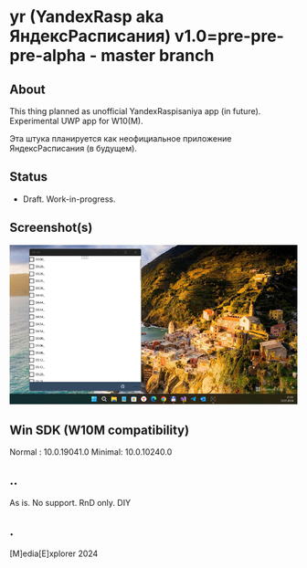 # yr (YandexRasp aka ЯндексРасписания) v1.0=pre-pre-pre-alpha - master branch

## About
This thing planned as unofficial YandexRaspisaniya app (in future).
Experimental UWP app for W10(M).

Эта штука планируется как неофициальное приложение ЯндексРасписания (в будущем).

## Status
- Draft. Work-in-progress.

## Screenshot(s)
![](Images/screenshot.png)

## Win SDK (W10M compatibility)

Normal : 10.0.19041.0
Minimal: 10.0.10240.0 

## ..
As is. No support. RnD only. DIY

## .
[M]edia[E]xplorer 2024
